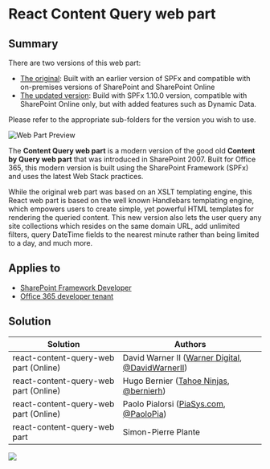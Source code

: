 # React Content Query web part 

## Summary

There are two versions of this web part:

* [The original](./OnPrem/README.md): Built with an earlier version of SPFx and compatible with on-premises versions of SharePoint and SharePoint Online
* [The updated version](./Online/README.md): Build with SPFx 1.10.0 version, compatible with SharePoint Online only, but with added features such as Dynamic Data.

Please refer to the appropriate sub-folders for the version you wish to use.

![Web Part Preview](./Online/assets/toolpart.gif)

The **Content Query web part** is a modern version of the good old **Content by Query web part** that was introduced in SharePoint 2007. Built for Office 365, this modern version is built using the SharePoint Framework (SPFx) and uses the latest Web Stack practices.

While the original web part was based on an XSLT templating engine, this React web part is based on the well known Handlebars templating engine, which empowers users to create simple, yet powerful HTML templates for rendering the queried content. This new version also lets the user query any site collections which resides on the same domain URL, add unlimited filters, query DateTime fields to the nearest minute rather than being limited to a day, and much more.

## Applies to

* [SharePoint Framework Developer](https://docs.microsoft.com/sharepoint/dev/spfx/sharepoint-framework-overview)
* [Office 365 developer tenant](https://docs.microsoft.com/sharepoint/dev/spfx/set-up-your-developer-tenant)

## Solution

Solution|Authors
--------|-----------
react-content-query-web part (Online)|David Warner II ([Warner Digital](http://warner.digital), [@DavidWarnerII](https://twitter.com/davidwarnerii))
react-content-query-web part (Online)|Hugo Bernier ([Tahoe Ninjas](http://tahoeninjas.blog), [@bernierh](https://twitter.com/bernierh))
react-content-query-web part (Online)|Paolo Pialorsi ([PiaSys.com](https://piasys.com/), [@PaoloPia](https://twitter.com/PaoloPia?s=20))
react-content-query-web part|Simon-Pierre Plante

<img src="https://telemetry.sharepointpnp.com/sp-dev-fx-webparts/samples/react-content-query-web part" />
